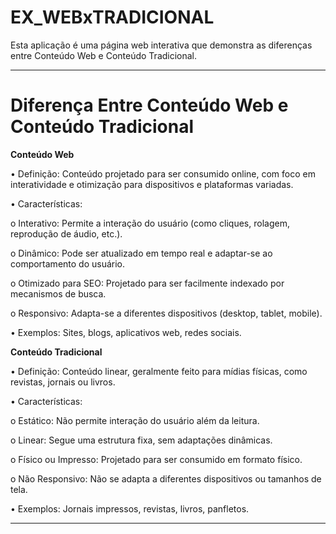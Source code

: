 # EX_WEBxTRADICIONAL
Esta aplicação é uma página web interativa que demonstra as diferenças entre Conteúdo Web e Conteúdo Tradicional. 

________________________________________

# Diferença Entre Conteúdo Web e Conteúdo Tradicional

**Conteúdo Web**

•	Definição: Conteúdo projetado para ser consumido online, com foco em interatividade e otimização para dispositivos e plataformas variadas.

•	Características:

o	Interativo: Permite a interação do usuário (como cliques, rolagem, reprodução de áudio, etc.).

o	Dinâmico: Pode ser atualizado em tempo real e adaptar-se ao comportamento do usuário.

o	Otimizado para SEO: Projetado para ser facilmente indexado por mecanismos de busca.

o	Responsivo: Adapta-se a diferentes dispositivos (desktop, tablet, mobile).

•	Exemplos: Sites, blogs, aplicativos web, redes sociais.

**Conteúdo Tradicional**

•	Definição: Conteúdo linear, geralmente feito para mídias físicas, como revistas, jornais ou livros.

•	Características:

o	Estático: Não permite interação do usuário além da leitura.

o	Linear: Segue uma estrutura fixa, sem adaptações dinâmicas.

o	Físico ou Impresso: Projetado para ser consumido em formato físico.

o	Não Responsivo: Não se adapta a diferentes dispositivos ou tamanhos de tela.

•	Exemplos: Jornais impressos, revistas, livros, panfletos.

________________________________________

